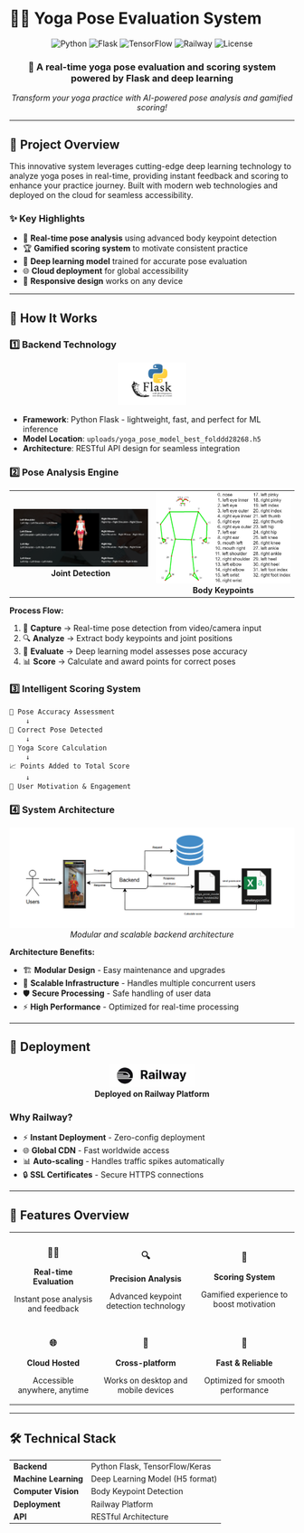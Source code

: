 # 🧘‍♀️ Yoga Pose Evaluation System

<div align="center">
  <img src="https://img.shields.io/badge/Python-3.8+-blue.svg" alt="Python">
  <img src="https://img.shields.io/badge/Flask-2.0+-green.svg" alt="Flask">
  <img src="https://img.shields.io/badge/TensorFlow-2.0+-orange.svg" alt="TensorFlow">
  <img src="https://img.shields.io/badge/Railway-Deployed-purple.svg" alt="Railway">
  <img src="https://img.shields.io/badge/License-MIT-yellow.svg" alt="License">
</div>

<div align="center">
  <h3>🚀 A real-time yoga pose evaluation and scoring system powered by Flask and deep learning</h3>
  <p><em>Transform your yoga practice with AI-powered pose analysis and gamified scoring!</em></p>
</div>

---

## 🌟 Project Overview

This innovative system leverages cutting-edge deep learning technology to analyze yoga poses in real-time, providing instant feedback and scoring to enhance your practice journey. Built with modern web technologies and deployed on the cloud for seamless accessibility.

### ✨ Key Highlights
- 🎯 **Real-time pose analysis** using advanced body keypoint detection
- 🏆 **Gamified scoring system** to motivate consistent practice
- 🧠 **Deep learning model** trained for accurate pose evaluation
- 🌐 **Cloud deployment** for global accessibility
- 📱 **Responsive design** works on any device

---

## 🔧 How It Works

### 1️⃣ **Backend Technology**
<div align="center">
  <img src="assets/flask.png" alt="Flask Logo" width="120"/>
</div>

- **Framework**: Python Flask - lightweight, fast, and perfect for ML inference
- **Model Location**: `uploads/yoga_pose_model_best_folddd28268.h5`
- **Architecture**: RESTful API design for seamless integration

### 2️⃣ **Pose Analysis Engine**

<div align="center">
  <table>
    <tr>
      <td align="center">
        <img src="assets/joint.png" width="250"/>
        <br>
        <strong>Joint Detection</strong>
      </td>
      <td align="center">
        <img src="assets/body.png" width="250"/>
        <br>
        <strong>Body Keypoints</strong>
      </td>
    </tr>
  </table>
</div>

**Process Flow:**
1. 📸 **Capture** → Real-time pose detection from video/camera input
2. 🔍 **Analyze** → Extract body keypoints and joint positions
3. 🧠 **Evaluate** → Deep learning model assesses pose accuracy
4. 📊 **Score** → Calculate and award points for correct poses

### 3️⃣ **Intelligent Scoring System**

```
🎯 Pose Accuracy Assessment
    ↓
💯 Correct Pose Detected
    ↓
🏅 Yoga Score Calculation
    ↓
📈 Points Added to Total Score
    ↓
🎉 User Motivation & Engagement
```

### 4️⃣ **System Architecture**

<div align="center">
  <img src="assets/systemarchitecturebackend.png" width="800" alt="System Architecture"/>
  <br>
  <em>Modular and scalable backend architecture</em>
</div>

**Architecture Benefits:**
- 🏗️ **Modular Design** - Easy maintenance and upgrades
- 🔄 **Scalable Infrastructure** - Handles multiple concurrent users
- 🛡️ **Secure Processing** - Safe handling of user data
- ⚡ **High Performance** - Optimized for real-time processing

---

## 🚀 Deployment

<div align="center">
  <img src="assets/railway.png" alt="Railway Logo" width="150"/>
  <br>
  <strong>Deployed on Railway Platform</strong>
</div>

### Why Railway?
- ⚡ **Instant Deployment** - Zero-config deployment
- 🌐 **Global CDN** - Fast worldwide access
- 📊 **Auto-scaling** - Handles traffic spikes automatically
- 🔒 **SSL Certificates** - Secure HTTPS connections

---

## 🎯 Features Overview

<div align="center">
  <table>
    <tr>
      <td align="center">
        <h3>🧘‍♂️</h3>
        <strong>Real-time Evaluation</strong>
        <p>Instant pose analysis and feedback</p>
      </td>
      <td align="center">
        <h3>🔍</h3>
        <strong>Precision Analysis</strong>
        <p>Advanced keypoint detection technology</p>
      </td>
      <td align="center">
        <h3>🏅</h3>
        <strong>Scoring System</strong>
        <p>Gamified experience to boost motivation</p>
      </td>
    </tr>
    <tr>
      <td align="center">
        <h3>🌐</h3>
        <strong>Cloud Hosted</strong>
        <p>Accessible anywhere, anytime</p>
      </td>
      <td align="center">
        <h3>📱</h3>
        <strong>Cross-platform</strong>
        <p>Works on desktop and mobile devices</p>
      </td>
      <td align="center">
        <h3>🚀</h3>
        <strong>Fast & Reliable</strong>
        <p>Optimized for smooth performance</p>
      </td>
    </tr>
  </table>
</div>

---

## 🛠️ Technical Stack

<div align="center">
  <table>
    <tr>
      <td><strong>Backend</strong></td>
      <td>Python Flask, TensorFlow/Keras</td>
    </tr>
    <tr>
      <td><strong>Machine Learning</strong></td>
      <td>Deep Learning Model (H5 format)</td>
    </tr>
    <tr>
      <td><strong>Computer Vision</strong></td>
      <td>Body Keypoint Detection</td>
    </tr>
    <tr>
      <td><strong>Deployment</strong></td>
      <td>Railway Platform</td>
    </tr>
    <tr>
      <td><strong>API</strong></td>
      <td>RESTful Architecture</td>
    </tr>
  </table>
</div>
